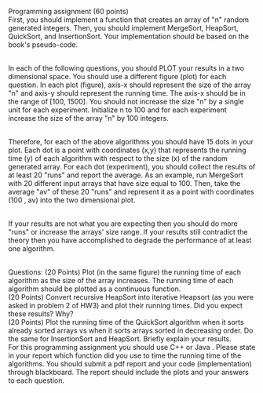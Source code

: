 Programming assignment (60 points)<br>
First, you should implement a function that creates an array of "n" random generated integers. Then, you should implement MergeSort, HeapSort, QuickSort, and InsertionSort. Your implementation should be based on the book's pseudo-code.<br><br>

In each of the following questions, you should PLOT your results in a two dimensional space. You should use a different figure (plot) for each question. In each plot (figure), axis-x should represent the size of the array "n" and axis-y should represent the running time. The axis-x should be in the range of [100, 1500]. You should not increase the size "n" by a single unit for each experiment. Initialize n to 100 and for each experiment increase the size of the array "n" by 100 integers.<br><br>

Therefore, for each of the above algorithms you should have 15 dots in your plot. Each dot is a point with coordinates (x,y) that represents the running time (y) of each algorithm with respect to the size (x) of the random generated array. For each dot (experiment), you should collect the results of at least 20 "runs" and report the average. As an example, run MergeSort with 20 different input arrays that have size equal to 100. Then, take the average "av" of these 20 "runs" and represent it as a point with coordinates (100 , av) into the two dimensional plot.<br><br>

If your results are not what you are expecting then you should do more "runs" or increase the arrays' size range. If your results still contradict the theory then you have accomplished to degrade the performance of at least one algorithm.<br><br>

Questions:
(20 Points) Plot (in the same figure) the running time of each algorithm as the size of the array increases. The running time of each algorithm should be plotted as a continuous function.<br>
(20 Points) Convert recursive HeapSort into iterative Heapsort (as you were asked in problem 2 of HW3) and plot their running times. Did you expect these results? Why?<br>
(20 Points) Plot the running time of the QuickSort algorithm when it sorts already sorted arrays vs when it sorts arrays sorted in decreasing order. Do the same for InsertionSort and HeapSort. Briefly explain your results.<br>
For this programming assignment you should use C++ or Java . Please state in your report which function did you use to time the running time of the algorithms. You should submit a pdf report and your code (implementation) through blackboard. The report should include the plots and your answers to each question.

